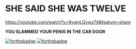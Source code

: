 # SHE SAID SHE WAS TWELVE
https://youtube.com/watch?v=9ywnLQywz74&feature=share

**YOU SLAMMED YOUR PENIS IN THE CAR DOOR**

[![forthebadge](https://forthebadge.com/images/badges/made-with-crayons.svg)](https://forthebadge.com)
[![forthebadge](https://forthebadge.com/images/badges/contains-cat-gifs.svg)](https://forthebadge.com)
